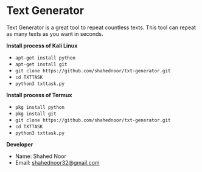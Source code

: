 # Text Generator

Text Generator is a great tool to repeat countless texts. This tool can repeat as many texts as you want in seconds.

**Install process of Kali Linux**
* `apt-get install python`
* `apt-get install git`
* `git clone https://github.com/shahednoor/txt-generator.git`
* `cd TXTTASK`
* `python3 txttask.py`

**Install process of Termux**
* `pkg install python`
* `pkg install git`
* `git clone https://github.com/shahednoor/txt-generator.git`
* `cd TXTTASK`
* `python3 txttask.py`

**Developer**
* Name: Shahed Noor
* Email: shahednoor32@gmail.com
